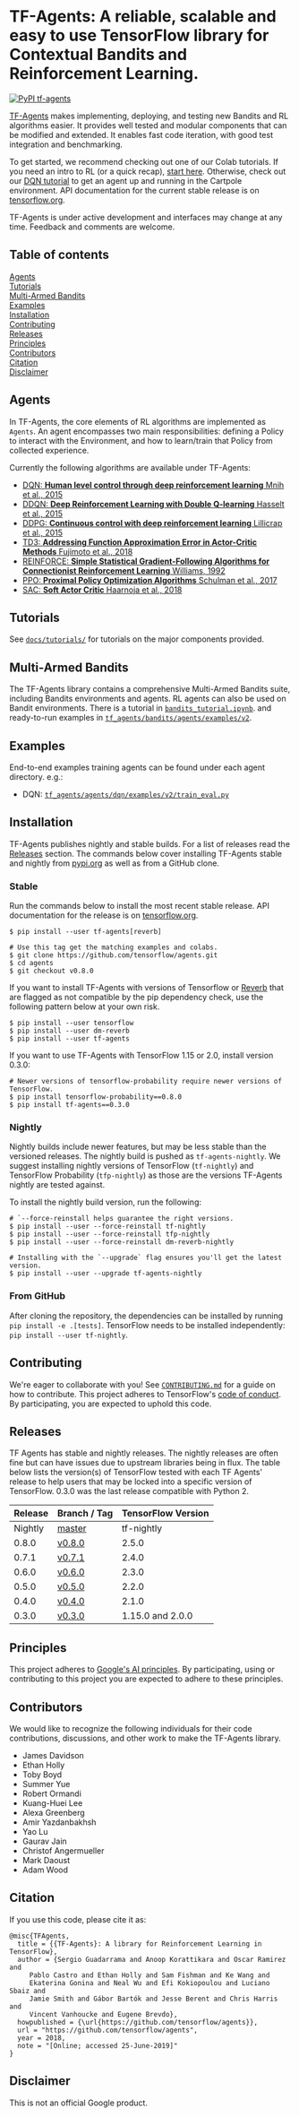# TF-Agents: A reliable, scalable and easy to use TensorFlow library for Contextual Bandits and Reinforcement Learning.

[![PyPI tf-agents](https://badge.fury.io/py/tf-agents.svg)](https://badge.fury.io/py/tf-agents)

[TF-Agents](https://github.com/tensorflow/agents) makes implementing, deploying,
and testing new Bandits and RL algorithms easier. It provides well tested and
modular components that can be modified and extended. It enables fast code
iteration, with good test integration and benchmarking.

To get started, we recommend checking out one of our Colab tutorials. If you
need an intro to RL (or a quick recap),
[start here](docs/tutorials/0_intro_rl.ipynb). Otherwise, check out our
[DQN tutorial](docs/tutorials/1_dqn_tutorial.ipynb) to get an agent up and
running in the Cartpole environment. API documentation for the current stable
release is on
[tensorflow.org](https://www.tensorflow.org/agents/api_docs/python/tf_agents).

TF-Agents is under active development and interfaces may change at any time.
Feedback and comments are welcome.

## Table of contents

<a href='#Agents'>Agents</a><br>
<a href='#Tutorials'>Tutorials</a><br>
<a href='#Multi-Armed Bandits'>Multi-Armed Bandits</a><br>
<a href='#Examples'>Examples</a><br>
<a href='#Installation'>Installation</a><br>
<a href='#Contributing'>Contributing</a><br>
<a href='#Releases'>Releases</a><br>
<a href='#Principles'>Principles</a><br>
<a href='#Contributors'>Contributors</a><br>
<a href='#Citation'>Citation</a><br>
<a href='#Disclaimer'>Disclaimer</a><br>

<a id='Agents'></a>

## Agents

In TF-Agents, the core elements of RL algorithms are implemented as `Agents`. An
agent encompasses two main responsibilities: defining a Policy to interact with
the Environment, and how to learn/train that Policy from collected experience.

Currently the following algorithms are available under TF-Agents:

*   [DQN: __Human level control through deep reinforcement learning__ Mnih et
    al., 2015](https://deepmind.com/research/dqn/)
*   [DDQN: __Deep Reinforcement Learning with Double Q-learning__ Hasselt et
    al., 2015](https://arxiv.org/abs/1509.06461)
*   [DDPG: __Continuous control with deep reinforcement learning__ Lillicrap et
    al., 2015](https://arxiv.org/abs/1509.02971)
*   [TD3: __Addressing Function Approximation Error in Actor-Critic Methods__
    Fujimoto et al., 2018](https://arxiv.org/abs/1802.09477)
*   [REINFORCE: __Simple Statistical Gradient-Following Algorithms for
    Connectionist Reinforcement Learning__ Williams,
    1992](https://www-anw.cs.umass.edu/~barto/courses/cs687/williams92simple.pdf)
*   [PPO: __Proximal Policy Optimization Algorithms__ Schulman et al., 2017](https://arxiv.org/abs/1707.06347)
*   [SAC: __Soft Actor Critic__ Haarnoja et al., 2018](https://arxiv.org/abs/1812.05905)

<a id='Tutorials'></a>

## Tutorials

See [`docs/tutorials/`](docs/tutorials) for tutorials on the major components
provided.

<a id='Multi-Armed Bandits'></a>

## Multi-Armed Bandits

The TF-Agents library contains a comprehensive Multi-Armed Bandits suite,
including Bandits environments and agents. RL agents can also be used on Bandit
environments. There is a tutorial in
[`bandits_tutorial.ipynb`](https://github.com/tensorflow/agents/tree/master/docs/tutorials/bandits_tutorial.ipynb).
and ready-to-run examples in
[`tf_agents/bandits/agents/examples/v2`](https://github.com/tensorflow/agents/tree/master/tf_agents/bandits/agents/examples/v2).

<a id='Examples'></a>

## Examples

End-to-end examples training agents can be found under each agent directory.
e.g.:

*   DQN:
    [`tf_agents/agents/dqn/examples/v2/train_eval.py`](https://github.com/tensorflow/agents/tree/master/tf_agents/agents/dqn/examples/v2/train_eval.py)

<a id='Installation'></a>

## Installation

TF-Agents publishes nightly and stable builds. For a list of releases read the
<a href='#Releases'>Releases</a> section. The commands below cover installing
TF-Agents stable and nightly from [pypi.org](https://pypi.org) as well as from a
GitHub clone.

### Stable

Run the commands below to install the most recent stable release. API
documentation for the release is on
[tensorflow.org](https://www.tensorflow.org/agents/api_docs/python/tf_agents).

```shell
$ pip install --user tf-agents[reverb]

# Use this tag get the matching examples and colabs.
$ git clone https://github.com/tensorflow/agents.git
$ cd agents
$ git checkout v0.8.0
```

If you want to install TF-Agents with versions of Tensorflow or
[Reverb](https://github.com/deepmind/reverb) that are flagged as not compatible
by the pip dependency check, use the following pattern below at your own risk.

```shell
$ pip install --user tensorflow
$ pip install --user dm-reverb
$ pip install --user tf-agents
```

If you want to use TF-Agents with TensorFlow 1.15 or 2.0, install version 0.3.0:

```shell
# Newer versions of tensorflow-probability require newer versions of TensorFlow.
$ pip install tensorflow-probability==0.8.0
$ pip install tf-agents==0.3.0
```

### Nightly

Nightly builds include newer features, but may be less stable than the versioned
releases. The nightly build is pushed as `tf-agents-nightly`. We suggest
installing nightly versions of TensorFlow (`tf-nightly`) and TensorFlow
Probability (`tfp-nightly`) as those are the versions TF-Agents nightly are
tested against.

To install the nightly build version, run the following:

```shell
# `--force-reinstall helps guarantee the right versions.
$ pip install --user --force-reinstall tf-nightly
$ pip install --user --force-reinstall tfp-nightly
$ pip install --user --force-reinstall dm-reverb-nightly

# Installing with the `--upgrade` flag ensures you'll get the latest version.
$ pip install --user --upgrade tf-agents-nightly
```

### From GitHub

After cloning the repository, the dependencies can be installed by running `pip
install -e .[tests]`. TensorFlow needs to be installed independently: `pip
install --user tf-nightly`.

<a id='Contributing'></a>

## Contributing

We're eager to collaborate with you! See [`CONTRIBUTING.md`](CONTRIBUTING.md)
for a guide on how to contribute. This project adheres to TensorFlow's
[code of conduct](CODE_OF_CONDUCT.md). By participating, you are expected to
uphold this code.

<a id='Releases'></a>

## Releases

TF Agents has stable and nightly releases. The nightly releases are often fine
but can have issues due to upstream libraries being in flux. The table below
lists the version(s) of TensorFlow tested with each TF Agents' release to help
users that may be locked into a specific version of TensorFlow. 0.3.0 was the
last release compatible with Python 2.

Release | Branch / Tag                                               | TensorFlow Version
------- | ---------------------------------------------------------- | ------------------
Nightly | [master](https://github.com/tensorflow/agents)             | tf-nightly
0.8.0   | [v0.8.0](https://github.com/tensorflow/agents/tree/v0.8.0) | 2.5.0
0.7.1   | [v0.7.1](https://github.com/tensorflow/agents/tree/v0.7.1) | 2.4.0
0.6.0   | [v0.6.0](https://github.com/tensorflow/agents/tree/v0.6.0) | 2.3.0
0.5.0   | [v0.5.0](https://github.com/tensorflow/agents/tree/v0.5.0) | 2.2.0
0.4.0   | [v0.4.0](https://github.com/tensorflow/agents/tree/v0.4.0) | 2.1.0
0.3.0   | [v0.3.0](https://github.com/tensorflow/agents/tree/v0.3.0) | 1.15.0 and 2.0.0

<a id='Principles'></a>

## Principles

This project adheres to [Google's AI principles](PRINCIPLES.md). By
participating, using or contributing to this project you are expected to adhere
to these principles.


<a id='Contributors'></a>

## Contributors


We would like to recognize the following individuals for their code
contributions, discussions, and other work to make the TF-Agents library.

* James Davidson
* Ethan Holly
* Toby Boyd
* Summer Yue
* Robert Ormandi
* Kuang-Huei Lee
* Alexa Greenberg
* Amir Yazdanbakhsh
* Yao Lu
* Gaurav Jain
* Christof Angermueller
* Mark Daoust
* Adam Wood


<a id='Citation'></a>

## Citation

If you use this code, please cite it as:

```
@misc{TFAgents,
  title = {{TF-Agents}: A library for Reinforcement Learning in TensorFlow},
  author = {Sergio Guadarrama and Anoop Korattikara and Oscar Ramirez and
     Pablo Castro and Ethan Holly and Sam Fishman and Ke Wang and
     Ekaterina Gonina and Neal Wu and Efi Kokiopoulou and Luciano Sbaiz and
     Jamie Smith and Gábor Bartók and Jesse Berent and Chris Harris and
     Vincent Vanhoucke and Eugene Brevdo},
  howpublished = {\url{https://github.com/tensorflow/agents}},
  url = "https://github.com/tensorflow/agents",
  year = 2018,
  note = "[Online; accessed 25-June-2019]"
}
```

<a id='Disclaimer'></a>

## Disclaimer

This is not an official Google product.
